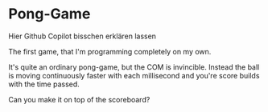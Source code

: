 # Pong-Game

Hier Github Copilot bisschen erklären lassen

The first game, that I'm programming completely on my own.

It's quite an ordinary pong-game, but the COM is invincible. Instead the ball is moving continuously faster with each millisecond and you're score builds with the time passed.

Can you make it on top of the scoreboard?